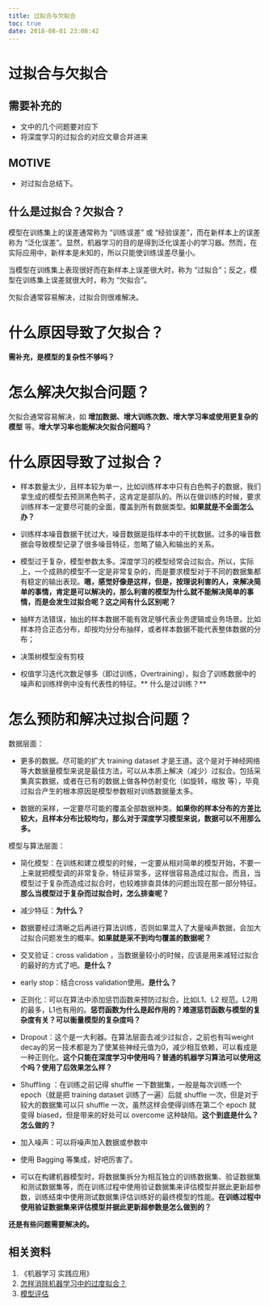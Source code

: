 ```yaml
---
title: 过拟合与欠拟合
toc: true
date: 2018-08-01 23:08:42
---
```

# 过拟合与欠拟合




## 需要补充的

* 文中的几个问题要对应下
* 将深度学习的过拟合的对应文章合并进来




## MOTIVE

* 对过拟合总结下。





## 什么是过拟合？欠拟合？


模型在训练集上的误差通常称为 “训练误差” 或 “经验误差”，而在新样本上的误差称为 “泛化误差”。显然，机器学习的目的是得到泛化误差小的学习器。然而，在实际应用中，新样本是未知的，所以只能使训练误差尽量小。

当模型在训练集上表现很好而在新样本上误差很大时，称为 “过拟合”；反之，模型在训练集上误差就很大时，称为 “欠拟合”。

欠拟合通常容易解决，过拟合则很难解决。


# 什么原因导致了欠拟合？


**需补充，是模型的复杂性不够吗？**


# 怎么解决欠拟合问题？


欠拟合通常容易解决，如 **增加数据、增大训练次数、增大学习率或使用更复杂的模型** 等。**增大学习率也能解决欠拟合问题吗？**






# 什么原因导致了过拟合？






  * 样本数量太少，且样本较为单一，比如训练样本中只有白色鸭子的数据，我们拿生成的模型去预测黑色鸭子，这肯定是部队的。所以在做训练的时候，要求训练样本一定要尽可能的全面，覆盖到所有数据类型。**如果就是不全面怎么办？**


  * 训练样本噪音数据干扰过大，噪音数据是指样本中的干扰数据。过多的噪音数据会导致模型记录了很多噪音特征，忽略了输入和输出的关系。


  * 模型过于复杂，模型参数太多。深度学习的模型经常会过拟合。所以，实际上，一个成熟的模型不一定是非常复杂的，而是要求模型对于不同的数据集都有稳定的输出表现。**嗯，感觉好像是这样，但是，按理说利害的人，来解决简单的事情，肯定是可以解决的，那么利害的模型为什么就不能解决简单的事情，而是会发生过拟合呢？这之间有什么区别呢？**


  * 抽样方法错误，抽出的样本数据不能有效足够代表业务逻辑或业务场景。比如样本符合正态分布，却按均分分布抽样，或者样本数据不能代表整体数据的分布；


  * 决策树模型没有剪枝


  * 权值学习迭代次数足够多（即过训练，Overtraining），拟合了训练数据中的噪声和训练样例中没有代表性的特征。** 什么是过训练？**




# 怎么预防和解决过拟合问题？


数据层面：




  * 更多的数据。尽可能的扩大 training dataset 才是王道。这个是对于神经网络等大数据量模型来说是最佳方法，可以从本质上解决（减少）过拟合。包括采集真实数据，或者在已有的数据上做各种仿射变化（如旋转，缩放 等），毕竟过拟合产生的根本原因是模型参数相对训练数据量太多。


  * 数据的采样，一定要尽可能的覆盖全部数据种类。**如果你的样本分布的方差比较大，且样本分布比较均匀，那么对于深度学习模型来说，数据可以不用那么多。**


模型与算法层面：


  * 简化模型：在训练和建立模型的时候，一定要从相对简单的模型开始，不要一上来就把模型调的非常复杂，特征非常多，这样很容易造成过拟合。而且，当模型过于复杂而造成过拟合时，也较难排查具体的问题出现在那一部分特征。**那么当模型过于复杂而过拟合时，怎么排查呢？**


  * 减少特征：**为什么？**


  * 数据要经过清晰之后再进行算法训练，否则如果混入了大量噪声数据，会加大过拟合问题发生的概率。**如果就是采不到均匀覆盖的数据呢？**


  * 交叉验证：cross validation ，当数据量较小的时候，应该是用来减轻过拟合的最好的方式了吧。**是什么？**


  * early stop：结合cross validation使用。**是什么？**


  * 正则化：可以在算法中添加惩罚函数来预防过拟合。比如L1、L2 规范。L2用的最多，L1也有用的。**惩罚函数为什么是起作用的？难道惩罚函数与模型的复杂度有关？可以衡量模型的复杂度吗？**


  * Dropout：这个是一大利器。在算法层面去减少过拟合，之前也有叫weight decay的另一技术都是为了使某些神经元值为0，减少相互依赖，可以看成是一种正则化。**这个只能在深度学习中使用吗？普通的机器学习算法可以使用这个吗？使用了后效果怎么样？**


  * Shuffling ：在训练之前记得 shuffle 一下数据集，一般是每次训练一个 epoch（就是把 training dataset 训练了一遍）后就 shuffle 一次，但是对于较大的数据集可以只 shuffle 一次，虽然这样会使得训练在第二个 epoch 就变得 biased，但是带来的好处可以 overcome 这种缺陷。**这个到底是什么？怎么做的？**


  * 加入噪声：可以将噪声加入数据或参数中


  * 使用 Bagging 等集成，好吧厉害了。


  * 可以在构建机器模型时，将数据集拆分为相互独立的训练数据集、验证数据集和测试数据集等，而在训练过程中使用验证数据集来评估模型并据此更新超参数，训练结束中使用测试数据集评估训练好的最终模型的性能。**在训练过程中使用验证数据集来评估模型并据此更新超参数是怎么做到的？**


**还是有些问题需要解决的。**





## 相关资料

1. 《机器学习 实践应用》
2. [怎样消除机器学习中的过度拟合？](https://www.zhihu.com/question/26898675)
3. [模型评估](https://feisky.xyz/machine-learning/basic/evaluation.html)

